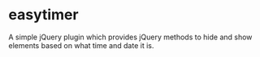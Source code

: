 # easytimer
A simple jQuery plugin which provides jQuery methods to hide and show elements based on what time and date it is.
